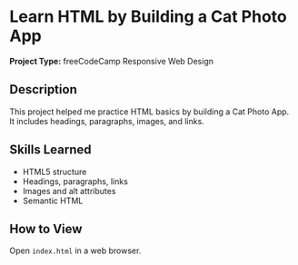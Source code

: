 # Learn HTML by Building a Cat Photo App

**Project Type:** freeCodeCamp Responsive Web Design

## Description
This project helped me practice HTML basics by building a Cat Photo App. It includes headings, paragraphs, images, and links.

## Skills Learned
- HTML5 structure
- Headings, paragraphs, links
- Images and alt attributes
- Semantic HTML

## How to View
Open `index.html` in a web browser.
